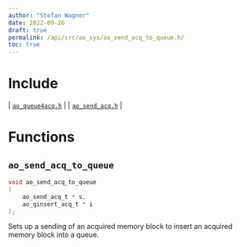 ```yaml
---
author: "Stefan Wagner"
date: 2022-09-26
draft: true
permalink: /api/src/ao_sys/ao_send_acq_to_queue.h/
toc: true
---
```


# Include

| [`ao_queue4acq.h`](ao_queue4acq.h.md) |
| [`ao_send_acq.h`](ao_send_acq.h.md) |

# Functions

## `ao_send_acq_to_queue`

```c
void ao_send_acq_to_queue
(
    ao_send_acq_t * s, 
    ao_qinsert_acq_t * i
);
```

Sets up a sending of an acquired memory block to insert an acquired memory block into a queue.
